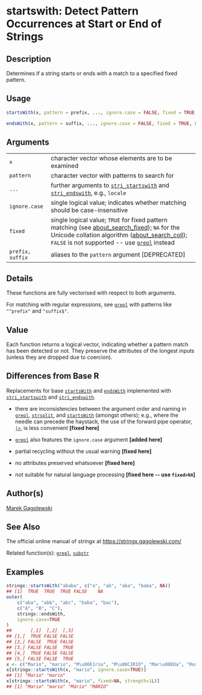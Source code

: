 # startswith: Detect Pattern Occurrences at Start or End of Strings

## Description

Determines if a string starts or ends with a match to a specified fixed pattern.

## Usage

```r
startsWith(x, pattern = prefix, ..., ignore.case = FALSE, fixed = TRUE, prefix)

endsWith(x, pattern = suffix, ..., ignore.case = FALSE, fixed = TRUE, suffix)
```

## Arguments

|                  |                                                                                                                                                                                                                                                                                                                                              |
|------------------|----------------------------------------------------------------------------------------------------------------------------------------------------------------------------------------------------------------------------------------------------------------------------------------------------------------------------------------------|
| `x`              | character vector whose elements are to be examined                                                                                                                                                                                                                                                                                           |
| `pattern`        | character vector with patterns to search for                                                                                                                                                                                                                                                                                                 |
| `...`            | further arguments to [`stri_startswith`](https://stringi.gagolewski.com/rapi/stri_startsendswith.html) and [`stri_endswith`](https://stringi.gagolewski.com/rapi/stri_startsendswith.html), e.g., `locale`                                                                                                                                   |
| `ignore.case`    | single logical value; indicates whether matching should be case-insensitive                                                                                                                                                                                                                                                                  |
| `fixed`          | single logical value; `TRUE` for fixed pattern matching (see [about\_search\_fixed](https://stringi.gagolewski.com/rapi/about_search_fixed.html)); `NA` for the Unicode collation algorithm ([about\_search\_coll](https://stringi.gagolewski.com/rapi/about_search_coll.html)); `FALSE` is not supported -- use [`grepl`](grepl.md) instead |
| `prefix, suffix` | aliases to the `pattern` argument \[DEPRECATED\]                                                                                                                                                                                                                                                                                             |

## Details

These functions are fully vectorised with respect to both arguments.

For matching with regular expressions, see [`grepl`](grepl.md) with patterns like `"^prefix"` and `"suffix$"`.

## Value

Each function returns a logical vector, indicating whether a pattern match has been detected or not. They preserve the attributes of the longest inputs (unless they are dropped due to coercion).

## Differences from Base R

Replacements for base [`startsWith`](https://stat.ethz.ch/R-manual/R-devel/library/base/help/startsWith.html) and [`endsWith`](https://stat.ethz.ch/R-manual/R-devel/library/base/help/endsWith.html) implemented with [`stri_startswith`](https://stringi.gagolewski.com/rapi/stri_startsendswith.html) and [`stri_endswith`](https://stringi.gagolewski.com/rapi/stri_startsendswith.html).

-   there are inconsistencies between the argument order and naming in [`grepl`](https://stat.ethz.ch/R-manual/R-devel/library/base/help/grepl.html), [`strsplit`](https://stat.ethz.ch/R-manual/R-devel/library/base/help/strsplit.html), and [`startsWith`](https://stat.ethz.ch/R-manual/R-devel/library/base/help/startsWith.html) (amongst others); e.g., where the needle can precede the haystack, the use of the forward pipe operator, [`|>`](https://stat.ethz.ch/R-manual/R-devel/library/base/help/%7C%3E.html), is less convenient **\[fixed here\]**

-   [`grepl`](https://stat.ethz.ch/R-manual/R-devel/library/base/help/grepl.html) also features the `ignore.case` argument **\[added here\]**

-   partial recycling without the usual warning **\[fixed here\]**

-   no attributes preserved whatsoever **\[fixed here\]**

-   not suitable for natural language processing **\[fixed here -- use `fixed=NA`\]**

## Author(s)

[Marek Gagolewski](https://www.gagolewski.com/)

## See Also

The official online manual of <span class="pkg">stringx</span> at <https://stringx.gagolewski.com/>

Related function(s): [`grepl`](grepl.md), [`substr`](substr.md)

## Examples




```r
stringx::startsWith("ababa", c("a", "ab", "aba", "baba", NA))
## [1]  TRUE  TRUE  TRUE FALSE    NA
outer(
    c("aba", "abb", "abc", "baba", "bac"),
    c("A", "B", "C"),
    stringx::endsWith,
    ignore.case=TRUE
)
##       [,1]  [,2]  [,3]
## [1,]  TRUE FALSE FALSE
## [2,] FALSE  TRUE FALSE
## [3,] FALSE FALSE  TRUE
## [4,]  TRUE FALSE FALSE
## [5,] FALSE FALSE  TRUE
x <- c("Mario", "mario", "M\u00E1rio", "M\u00C1RIO", "Mar\u00EDa", "Rosario")
x[stringx::startsWith(x, "mario", ignore.case=TRUE)]
## [1] "Mario" "mario"
x[stringx::startsWith(x, "mario", fixed=NA, strength=1L)]
## [1] "Mario" "mario" "Mário" "MÁRIO"
```
